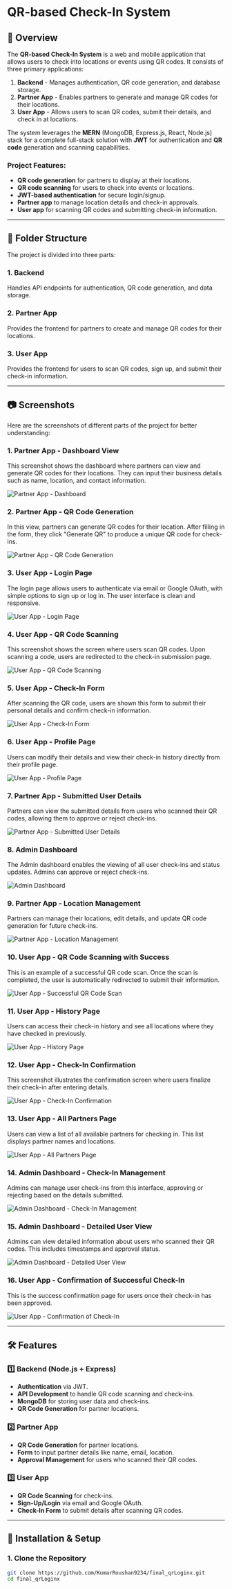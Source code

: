 # QR-based Check-In System

## 🚀 Overview

The **QR-based Check-In System** is a web and mobile application that allows users to check into locations or events using QR codes. It consists of three primary applications:

1. **Backend** - Manages authentication, QR code generation, and database storage.
2. **Partner App** - Enables partners to generate and manage QR codes for their locations.
3. **User App** - Allows users to scan QR codes, submit their details, and check in at locations.

The system leverages the **MERN** (MongoDB, Express.js, React, Node.js) stack for a complete full-stack solution with **JWT** for authentication and **QR code** generation and scanning capabilities.

### **Project Features**:

- **QR code generation** for partners to display at their locations.
- **QR code scanning** for users to check into events or locations.
- **JWT-based authentication** for secure login/signup.
- **Partner app** to manage location details and check-in approvals.
- **User app** for scanning QR codes and submitting check-in information.

---

## 📁 Folder Structure

The project is divided into three parts:

### **1. Backend**

Handles API endpoints for authentication, QR code generation, and data storage.

### **2. Partner App**

Provides the frontend for partners to create and manage QR codes for their locations.

### **3. User App**

Provides the frontend for users to scan QR codes, sign up, and submit their check-in information.

---

## 📷 Screenshots

Here are the screenshots of different parts of the project for better understanding:

### **1. Partner App - Dashboard View**

This screenshot shows the dashboard where partners can view and generate QR codes for their locations. They can input their business details such as name, location, and contact information.

![Partner App - Dashboard](./screenshots/Screenshot_2025-03-07_184059.png)

### **2. Partner App - QR Code Generation**

In this view, partners can generate QR codes for their location. After filling in the form, they click "Generate QR" to produce a unique QR code for check-ins.

![Partner App - QR Code Generation](./screenshots/Screenshot_2025-03-07_184318.png)

### **3. User App - Login Page**

The login page allows users to authenticate via email or Google OAuth, with simple options to sign up or log in. The user interface is clean and responsive.

![User App - Login Page](./screenshots/Screenshot_2025-03-07_184544.png)

### **4. User App - QR Code Scanning**

This screenshot shows the screen where users scan QR codes. Upon scanning a code, users are redirected to the check-in submission page.

![User App - QR Code Scanning](./screenshots/Screenshot_2025-03-07_184135.png)

### **5. User App - Check-In Form**

After scanning the QR code, users are shown this form to submit their personal details and confirm check-in information.

![User App - Check-In Form](./screenshots/Screenshot_2025-03-07_184330.png)

### **6. User App - Profile Page**

Users can modify their details and view their check-in history directly from their profile page.

![User App - Profile Page](./screenshots/Screenshot_2025-03-07_184555.png)

### **7. Partner App - Submitted User Details**

Partners can view the submitted details from users who scanned their QR codes, allowing them to approve or reject check-ins.

![Partner App - Submitted User Details](./screenshots/Screenshot_2025-03-07_184211.png)

### **8. Admin Dashboard**

The Admin dashboard enables the viewing of all user check-ins and status updates. Admins can approve or reject check-ins.

![Admin Dashboard](./screenshots/Screenshot_2025-03-07_184340.png)

### **9. Partner App - Location Management**

Partners can manage their locations, edit details, and update QR code generation for future check-ins.

![Partner App - Location Management](./screenshots/Screenshot_2025-03-07_184605.png)

### **10. User App - QR Code Scanning with Success**

This is an example of a successful QR code scan. Once the scan is completed, the user is automatically redirected to submit their information.

![User App - Successful QR Code Scan](./screenshots/Screenshot_2025-03-07_184221.png)

### **11. User App - History Page**

Users can access their check-in history and see all locations where they have checked in previously.

![User App - History Page](./screenshots/Screenshot_2025-03-07_184350.png)

### **12. User App - Check-In Confirmation**

This screenshot illustrates the confirmation screen where users finalize their check-in after entering details.

![User App - Check-In Confirmation](./screenshots/Screenshot_2025-03-07_184800.png)

### **13. User App - All Partners Page**

Users can view a list of all available partners for checking in. This list displays partner names and locations.

![User App - All Partners Page](./screenshots/Screenshot_2025-03-07_184246.png)

### **14. Admin Dashboard - Check-In Management**

Admins can manage user check-ins from this interface, approving or rejecting based on the details submitted.

![Admin Dashboard - Check-In Management](./screenshots/Screenshot_2025-03-07_184357.png)

### **15. Admin Dashboard - Detailed User View**

Admins can view detailed information about users who scanned their QR codes. This includes timestamps and approval status.

![Admin Dashboard - Detailed User View](./screenshots/Screenshot_2025-03-07_184956.png)

### **16. User App - Confirmation of Successful Check-In**

This is the success confirmation page for users once their check-in has been approved.

![User App - Confirmation of Check-In](./screenshots/Screenshot_2025-03-07_184301.png)

---

## 🛠️ Features

### **1️⃣ Backend (Node.js + Express)**

- **Authentication** via JWT.
- **API Development** to handle QR code scanning and check-ins.
- **MongoDB** for storing user data and check-ins.
- **QR Code Generation** for partner locations.

### **2️⃣ Partner App**

- **QR Code Generation** for partner locations.
- **Form** to input partner details like name, email, location.
- **Approval Management** for users who scanned their QR codes.

### **3️⃣ User App**

- **QR Code Scanning** for check-ins.
- **Sign-Up/Login** via email and Google OAuth.
- **Check-In Form** to submit details after scanning QR codes.

---

## 🚀 Installation & Setup

### 1. Clone the Repository

```bash
git clone https://github.com/KumarRoushan9234/final_qrLoginx.git
cd final_qrLoginx
```
